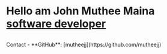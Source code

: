 <h1>Hello am John Muthee Maina <br/> <a href="https://github.com/mutheejj">software developer</a></h1>
<h2></h2> Contact </h2>
- **GitHub**: [mutheejj](https://github.com/mutheejj)

